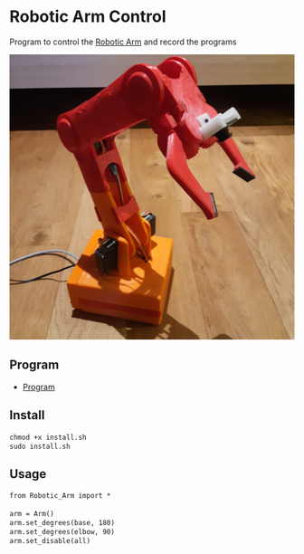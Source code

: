 # Robotic Arm Control

Program to control the [Robotic Arm](https://github.com/MPi3D/Robotic_Arm) and record the programs

[![Robotic Arm](/Robotic_Arm.jpg)](https://github.com/MPi3D/Robotic_Arm)

## Program

+ [Program](/Robotic_Arm.py)

## Install

```
chmod +x install.sh
sudo install.sh
```

## Usage

```
from Robotic_Arm import *

arm = Arm()
arm.set_degrees(base, 180)
arm.set_degrees(elbow, 90)
arm.set_disable(all)
```
